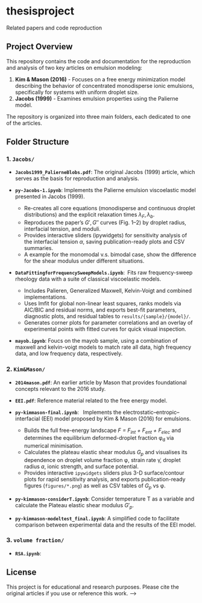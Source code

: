 # thesisproject
Related papers and code reproduction
## Project Overview
This repository contains the code and documentation for the reproduction and analysis of two key articles on emulsion modeling:
1. **Kim & Mason (2016)** - Focuses on a free energy minimization model describing the behavior of concentrated monodisperse ionic emulsions, specifically for systems with uniform droplet size.
2. **Jacobs (1999)** - Examines emulsion properties using the Palierne model.

The repository is organized into three main folders, each dedicated to one of the articles.

## Folder Structure

### 1. `Jacobs/`
   - **`Jacobs1999_PalierneBlobs.pdf`**: The original Jacobs (1999) article, which serves as the basis for reproduction and analysis.
   - **`py-Jacobs-1.ipynb`**: Implements the Palierne emulsion viscoelastic model presented in Jacobs (1999).  
     * Re-creates all core equations (monodisperse and continuous droplet distributions) and the explicit relaxation times $λ_F, λ_b$.  
     * Reproduces the paper’s $G',G''$ curves (Fig. 1–2) by droplet radius, interfacial tension, and moduli.  
     * Provides interactive sliders (ipywidgets) for sensitivity analysis of the interfacial tension $\alpha$, saving publication-ready plots and CSV summaries.
     * A example for the monomodal v.s. bimodal case, show the difference for the shear modulus under different situations.

   - **`DataFittingforFrequencySweepModels.ipynb`**: Fits raw frequency-sweep rheology data with a suite of classical viscoelastic models.  
     * Includes Palieren, Generalized Maxwell, Kelvin-Voigt and combined implementations.  
     * Uses lmfit for global non-linear least squares, ranks models via AIC/BIC and residual norms, and exports best-fit parameters, diagnostic plots, and residual tables to `results/{sample}/{model}/`.  
     * Generates corner plots for parameter correlations and an overlay of experimental points with fitted curves for quick visual inspection.

   - **`mayob.ipynb`**: Foucs on the mayob sample, using a combination of maxwell and kelvin-voigt models to match rate all data, high frequency data, and low frequency data, respectively.
  


### 2. `Kim&Mason/`
   - **`2014mason.pdf`**: An earlier article by Mason that provides foundational concepts relevant to the 2016 study.
   - **`EEI.pdf`**: Reference material related to the free energy model.
   - **`py-kimmason-final.ipynb`**:  Implements the electrostatic–entropic–interfacial (EEI) model proposed by Kim & Mason (2016) for emulsions.  
      * Builds the full free-energy landscape *F = F<sub>int</sub> + F<sub>ent</sub> + F<sub>elec</sub>* and determines the equilibrium deformed-droplet fraction φ<sub>d</sub> via numerical minimisation.  
      * Calculates the plateau elastic shear modulus *G<sub>p</sub>* and visualises its dependence on droplet volume fraction φ, strain rate γ̇, droplet radius *a*, ionic strength, and surface potential.  
      * Provides interactive `ipywidgets` sliders plus 3-D surface/contour plots for rapid sensitivity analysis, and exports publication-ready figures (`figures/*.png`) as well as CSV tables of *G<sub>p</sub>* vs φ.

   - **`py-kimmason-considerT.ipynb`**: Consider temperature T as a variable and calculate the Plateau elastic shear modulus $G'_p$.
   - **`py-kimmason-modeltest_final.ipynb`**: A simplified code to facilitate comparison between experimental data and the results of the EEI model.


### 3. `volume fraction/`
   - **`RSA.ipynb`**:

## License
This project is for educational and research purposes. Please cite the original articles if you use or reference this work. -->